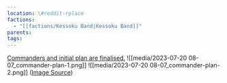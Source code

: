 ```yaml
---
location: \#reddit-rplace
factions:
  - "[[factions/Kessoku Band|Kessoku Band]]"
parents: 
tags: 
---
```

[Commanders and initial plan are finalised.](discord://discord.com/channels/1093664259273130084/1131230952119615600/1131482420143726592)
![[media/2023-07-20 08-07_commander-plan-1.png]]
![[media/2023-07-20 08-07_commander-plan-2.png]]
([Image Source](discord://discord.com/channels/1093664259273130084/1131230952119615600/1131482420143726592))
